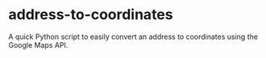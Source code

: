 # address-to-coordinates
A quick Python script to easily convert an address to coordinates using the Google Maps API. 
